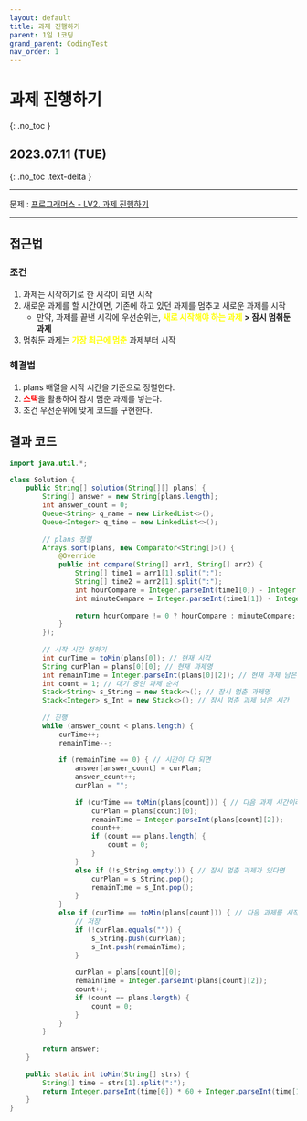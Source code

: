 ```yaml
---
layout: default
title: 과제 진행하기
parent: 1일 1코딩
grand_parent: CodingTest
nav_order: 1
---
```


# 과제 진행하기
{: .no_toc }

## 2023.07.11 (TUE)
{: .no_toc .text-delta }

---

문제 : [프로그래머스 - LV2. 과제 진행하기](https://school.programmers.co.kr/learn/courses/30/lessons/176962)

---

## 접근법

### 조건
1. 과제는 시작하기로 한 시각이 되면 시작
2. 새로운 과제를 할 시간이면, 기존에 하고 있던 과제를 멈추고 새로운 과제를 시작
    - 만약, 과제를 끝낸 시각에 우선순위는, <span style="color:yellow">**새로 시작해야 하는 과제**</span> **> 잠시 멈춰둔 과제**
3. 멈춰둔 과제는 <span style="color:yellow">**가장 최근에 멈춘**</span> 과제부터 시작

### 해결법
1. plans 배열을 시작 시간을 기준으로 정렬한다.
2. <span style="color:red">**스택**</span>을 활용하여 잠시 멈춘 과제를 넣는다.
3. 조건 우선순위에 맞게 코드를 구현한다.

## 결과 코드

```java
import java.util.*;

class Solution {
    public String[] solution(String[][] plans) {
        String[] answer = new String[plans.length];
        int answer_count = 0;
        Queue<String> q_name = new LinkedList<>();
        Queue<Integer> q_time = new LinkedList<>();
        
        // plans 정렬
        Arrays.sort(plans, new Comparator<String[]>() {
            @Override
            public int compare(String[] arr1, String[] arr2) {
                String[] time1 = arr1[1].split(":");
                String[] time2 = arr2[1].split(":");
                int hourCompare = Integer.parseInt(time1[0]) - Integer.parseInt(time2[0]);
                int minuteCompare = Integer.parseInt(time1[1]) - Integer.parseInt(time2[1]);
                
                return hourCompare != 0 ? hourCompare : minuteCompare;
            }
        });
        
        // 시작 시간 정하기
        int curTime = toMin(plans[0]); // 현재 시각
        String curPlan = plans[0][0]; // 현재 과제명
        int remainTime = Integer.parseInt(plans[0][2]); // 현재 과제 남은 시간
        int count = 1; // 대기 중인 과제 순서
        Stack<String> s_String = new Stack<>(); // 잠시 멈춘 과제명
        Stack<Integer> s_Int = new Stack<>(); // 잠시 멈춘 과제 남은 시간
        
        // 진행
        while (answer_count < plans.length) {
            curTime++;
            remainTime--;
            
            if (remainTime == 0) { // 시간이 다 되면
                answer[answer_count] = curPlan;
                answer_count++;
                curPlan = "";
                
                if (curTime == toMin(plans[count])) { // 다음 과제 시간이라면
                    curPlan = plans[count][0];
                    remainTime = Integer.parseInt(plans[count][2]);
                    count++;
                    if (count == plans.length) {
                        count = 0;
                    }
                }
                else if (!s_String.empty()) { // 잠시 멈춘 과제가 있다면
                    curPlan = s_String.pop();
                    remainTime = s_Int.pop();
                }
            }
            else if (curTime == toMin(plans[count])) { // 다음 과제를 시작해야 한다면
                // 저장
                if (!curPlan.equals("")) {
                    s_String.push(curPlan);
                    s_Int.push(remainTime);
                }
                
                curPlan = plans[count][0];
                remainTime = Integer.parseInt(plans[count][2]);
                count++;
                if (count == plans.length) {
                    count = 0;
                }
            }
        }
        
        return answer;
    }
    
    public static int toMin(String[] strs) {
        String[] time = strs[1].split(":");
        return Integer.parseInt(time[0]) * 60 + Integer.parseInt(time[1]);
    }
}
```
